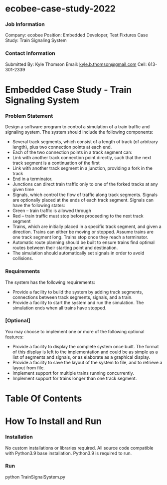 # ecobee-case-study-2022

### Job Information

Company: ecobee
Position: Embedded Developer, Test Fixtures
Case Study: Train Signaling System

### Contact Information

Submitted By: Kyle Thomson
Email: kyle.b.thomson@gmail.com
Cell: 613-301-2339

Embedded Case Study - Train Signaling System
==============================================

### Problem Statement

Design a software program to control a simulation of a train traffic and signaling system. The system should include the following components:
- Several track segments, which consist of a length of track (of arbitrary length), plus two connection points at each end.
- Each of the two connection points in a track segment can:
- Link with another track connection point directly, such that the next track segment is a continuation of the first
- Link with another track segment in a junction, providing a fork in the track
- End in a terminator.
- Junctions can direct train traffic only to one of the forked tracks at any given time
- Signals, which control the flow of traffic along track segments. Signals are optionally placed at the ends of each track segment. Signals can have the following states:
- Green – train traffic is allowed through
- Red – train traffic must stop before proceeding to the next track segment
- Trains, which are initially placed in a specific track segment, and given a direction. Trains can either be moving or stopped. Assume trains are one track segment long. Trains stop once they reach a terminator.
- Automatic route planning should be built to ensure trains find optimal routes between their starting point and destination.
- The simulation should automatically set signals in order to avoid collisions.

### Requirements

The system has the following requirements:
- Provide a facility to build the system by adding track segments, connections between track segments, signals, and a train.
- Provide a facility to start the system and run the simulation. The simulation ends when all trains have stopped.

### [Optional]

You may choose to implement one or more of the following optional features:
- Provide a facility to display the complete system once built. The format of this display is left to the implementation and could be as simple as a list of segments and signals, or as elaborate as a graphical display.
- Provide a facility to save the layout of the system to file, and to retrieve a layout from file.
- Implement support for multiple trains running concurrently.
- Implement support for trains longer than one track segment.


Table Of Contents
===================


How To Install and Run
========================

### Installation

No custom installations or libraries required. All source code compatible with Python3.9 base installation.
Python3.9 is required to run.

### Run

python TrainSignalSystem.py
